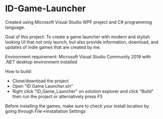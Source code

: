 # ID-Game-Launcher
Created using Microsoft Visual Studio WPF project and C# programming language.

Goal of this project: To create a game launcher with modern and stylish looking UI that not only launch, but also provide information, download, and updates of indie games that are created by me.

Environment requirement: Microsoft Visual Studio Community 2019 with .NET desktop environment installed

How to build:
- Clone/download the project
- Open "ID Game Launcher.sln"
- Right click "ID_Game_Launcher" on solution explorer and click "Build" then run the project or alternatively press F5

Before installing the games, make sure to check your install location by going through File->Installation Settings
